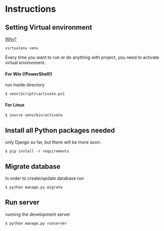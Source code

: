 # Instructions

## Setting Virtual environment

[Why?](http://docs.python-guide.org/en/latest/dev/virtualenvs/)

```
virtualenv venv
```

Every time you want to run or do anything with project, you need to activate 
virtual environment.

#### For Win (!PowerShell!)

run inside directory

```
$ venv\Scripts\activate.ps1
```

#### For Linux

```
$ source venv/bin/activate
```

## Install all Python packages needed

only Django so far, but there will be more soon.

```
$ pip install -r requirements
```

## Migrate database

In order to create/update database run

```
$ python manage.py migrate
```

## Run server

running the development server

```
$ python manage.py runserver
```